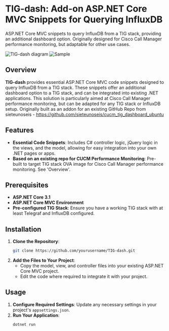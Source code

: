 # TIG-dash: Add-on ASP.NET Core MVC Snippets for Querying InfluxDB
ASP.NET Core MVC snippets to query InfluxDB from a TIG stack, providing an additional dashboard option. Originally designed for Cisco Call Manager performance monitoring, but adaptable for other use cases.

![TIG-dash diagram](https://github.com/user-attachments/assets/c4e9f927-7237-49f1-ae3f-98716d887f11)
![Sample](https://github.com/user-attachments/assets/a2cdd517-f217-48e9-8db2-6a4e00c4ddb7)

## Overview
**TIG-dash** provides essential ASP.NET Core MVC code snippets designed to query InfluxDB from a TIG stack. These snippets offer an additional dashboard option to a TIG stack, and can be integrated into existing .NET applications. This solution is particularly aimed at Cisco Call Manager performance monitoring, but can be adapted for any TIG stack or InfluxDB setup. Originally built as an addon for an existing GitHub Repo from sieteunoseis - https://github.com/sieteunoseis/cucm_tig_dashboard_ubuntu

## Features
- **Essential Code Snippets**: Includes C# controller logic, jQuery logic in the views, and the model, allowing for easy integration into your own .NET pages or apps.
- **Based on an existing repo for CUCM Performance Monitoring**: Pre-built to target TIG stack OVA image for Cisco Call Manager performance monitoring. See 'Overview'.

## Prerequisites
- **ASP.NET Core 3.1**
- **ASP.NET Core MVC Environment**
- **Pre-configured TIG Stack**: Ensure you have a working TIG stack with at least Telegraf and InfluxDB configured.

## Installation
1. **Clone the Repository**:
    ```bash
    git clone https://github.com/yourusername/TIG-dash.git
    ```
2. **Add the Files to Your Project**:
    - Copy the model, view, and controller files into your existing ASP.NET Core MVC project.
    - Edit the code where required to integrate it with your project.
  
## Usage
1. **Configure Required Settings**: Update any necessary settings in your project's `appsettings.json`.
2. **Run Your Application**:
    ```bash
    dotnet run
    ```
